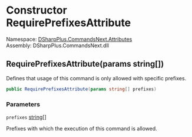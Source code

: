# Constructor RequirePrefixesAttribute

Namespace: [DSharpPlus.CommandsNext.Attributes](DSharpPlus.CommandsNext.Attributes.md)  
Assembly: DSharpPlus.CommandsNext.dll

## <a id="DSharpPlus_CommandsNext_Attributes_RequirePrefixesAttribute__ctor_System_String___"></a>RequirePrefixesAttribute\(params string\[\]\)

Defines that usage of this command is only allowed with specific prefixes.

```csharp
public RequirePrefixesAttribute(params string[] prefixes)
```

### Parameters

`prefixes` [string](https://learn.microsoft.com/dotnet/api/system.string)\[\]

Prefixes with which the execution of this command is allowed.

